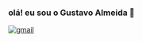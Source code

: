 ### olá! eu sou o Gustavo Almeida 🫱

[![gmail](https://img.shields.io/badge/Gmail-D14836?style=for-the-badge&logo=gmail&logoColor=white)](gu.almeidan@gmail.com)

